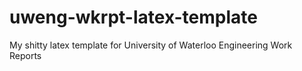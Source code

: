 # uweng-wkrpt-latex-template
My shitty latex template for University of Waterloo Engineering Work Reports
